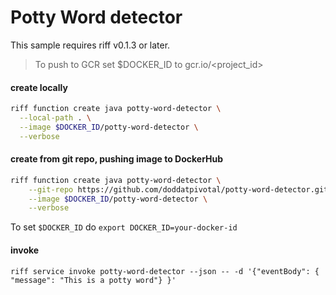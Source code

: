 # Potty Word detector
This sample requires riff v0.1.3 or later.

>To push to GCR set $DOCKER_ID to gcr.io/<project_id>

#### create locally
```sh
riff function create java potty-word-detector \
  --local-path . \
  --image $DOCKER_ID/potty-word-detector \
  --verbose
```

#### create from git repo, pushing image to DockerHub
```sh
riff function create java potty-word-detector \
    --git-repo https://github.com/doddatpivotal/potty-word-detector.git \
    --image $DOCKER_ID/potty-word-detector \
    --verbose
```
To set `$DOCKER_ID` do `export DOCKER_ID=your-docker-id`

#### invoke
```
riff service invoke potty-word-detector --json -- -d '{"eventBody": { "message": "This is a potty word"} }'
```
